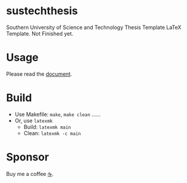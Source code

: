# sustechthesis
Southern University of Science and Technology Thesis Template LaTeX Template.
Not Finished yet.

# Usage
Please read the [document](https://github.com/Iydon/sustechthesis/blob/master/main.pdf).

# Build

* Use Makefile: `make`, `make clean` ......
* Or, use `latexmk`
  * Build: `latexmk main`
  * Clean: `latexmk -c main`


# Sponsor
Buy me a coffee [☕](https://www.buymeacoff.ee/iydon).
